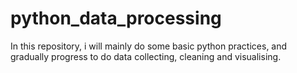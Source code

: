 # python_data_processing
In this repository, i will mainly do some basic python practices, and gradually progress to do data collecting, cleaning and visualising.
